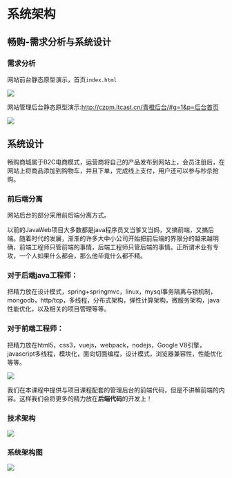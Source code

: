 # 系统架构

## 畅购-需求分析与系统设计

### 需求分析

网站前台静态原型演示，首页`index.html`

![](https://i.loli.net/2020/07/23/OxWe6wCmzXFZkLh.png)

网站管理后台静态原型演示:http://czpm.itcast.cn/青橙后台/#g=1&p=后台首页

![](https://i.loli.net/2020/07/23/zKoyuF9ng7INidJ.png)

## 系统设计

畅购商城属于B2C电商模式，运营商将自己的产品发布到网站上，会员注册后，在网站上将商品添加到购物车，并且下单，完成线上支付，用户还可以参与秒杀抢购。

### **前后端分离**

网站后台的部分采用前后端分离方式。

以前的JavaWeb项目大多数都是java程序员又当爹又当妈，又搞前端，又搞后端。随着时代的发展，渐渐的许多大中小公司开始把前后端的界限分的越来越明确，前端工程师只管前端的事情，后端工程师只管后端的事情。正所谓术业有专攻，一个人如果什么都会，那么他毕竟什么都不精。

###  **对于后端java工程师：**

把精力放在设计模式，spring+springmvc，linux，mysql事务隔离与锁机制，mongodb，http/tcp，多线程，分布式架构，弹性计算架构，微服务架构，java性能优化，以及相关的项目管理等等。

### **对于前端工程师：**

把精力放在html5，css3，vuejs，webpack，nodejs，Google V8引擎，javascript多线程，模块化，面向切面编程，设计模式，浏览器兼容性，性能优化等等。

![](https://i.loli.net/2020/07/23/w93t5gzmGTPOhZL.png)

我们在本课程中提供与项目课程配套的管理后台的前端代码，但是不讲解前端的内容。这样我们会将更多的精力放在**后端代码**的开发上！

### 技术架构

![](https://i.loli.net/2020/07/23/Tt7HcChYewGnpx2.png)

### 系统架构图

![](https://i.loli.net/2020/07/23/rfGoCFA3OpnXh14.png)